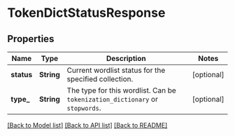 # TokenDictStatusResponse

## Properties
Name | Type | Description | Notes
------------ | ------------- | ------------- | -------------
**status** | **String** | Current wordlist status for the specified collection. | [optional] 
**type_** | **String** | The type for this wordlist. Can be `tokenization_dictionary` or `stopwords`. | [optional] 

[[Back to Model list]](../README.md#documentation-for-models) [[Back to API list]](../README.md#documentation-for-api-endpoints) [[Back to README]](../README.md)


